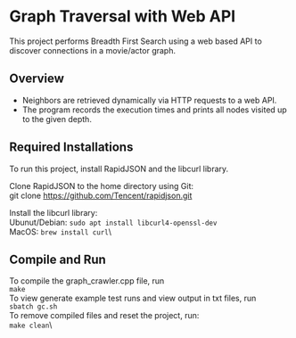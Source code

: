 # Graph Traversal with Web API
This project performs Breadth First Search using a web based API to discover connections in a movie/actor graph.
## Overview
- Neighbors are retrieved dynamically via HTTP requests to a web API.
- The program records the execution times and prints all nodes visited up to the given depth.

## Required Installations
To run this project, install RapidJSON and the libcurl library.

Clone RapidJSON to the home directory using Git:\
git clone https://github.com/Tencent/rapidjson.git

Install the libcurl library:\
Ubunut/Debian: `sudo apt install libcurl4-openssl-dev`\
MacOS: `brew install curl`\

## Compile and Run
To compile the graph_crawler.cpp file, run\
`make`\
To view generate example test runs and view output in txt files, run\
`sbatch gc.sh`\
To remove compiled files and reset the project, run:\
`make clean`\